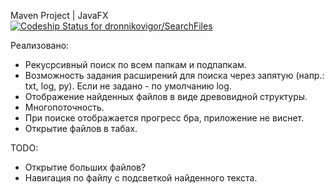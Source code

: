Maven Project | JavaFX  
[ ![Codeship Status for dronnikovigor/SearchFiles](https://app.codeship.com/projects/bcb363d0-cd90-0136-332b-5a613bb869e1/status?branch=master)](https://app.codeship.com/projects/315559)  
  
Реализовано: 
* Рекусрсивный поиск по всем папкам и подпапкам.
* Возможность задания расширений для поиска через запятую (напр.: txt, log, py). Если не задано - по умолчанию log.
* Отображение найденных файлов в виде древовидной структуры.
* Многопоточность.
* При поиске отображается прогресс бра, приложение не виснет.
* Открытие файлов в табах.
  

TODO:
* Открытие больших файлов?
* Навигация по файлу с подсветкой найденного текста. 
